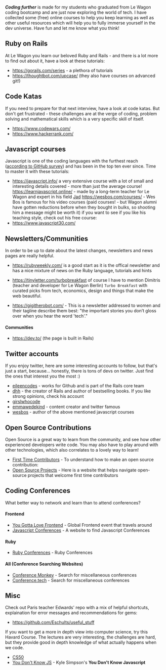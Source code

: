 **_Coding further_** is made for my students who graduated from Le Wagon coding bootcamp and are just now exploring the world of tech.
I have collected some (free) online courses to help you keep learning as well as other useful resources which will help you to fully immerse yourself in the dev universe. Have fun and let me know what you think!

## Ruby on Rails

At Le Wagon you learn our beloved Ruby and Rails - and there is a lot more to find out about it, have a look at these tutorials:

- https://gorails.com/series - a plethora of tutorials
- https://thoughtbot.com/upcase/ (they also have courses on advanced git!)

## Code Katas

If you need to prepare for that next interview, have a look at code katas. But don't get frustrated - these challenges are at the verge of coding, problem solving and mathematical skills which is a very specific skill of itself.

- https://www.codewars.com/
- https://www.hackerrank.com/


## Javascript courses

Javascript is one of the coding languages with the furthest reach ([according to GitHub survey](https://octoverse.github.com/projects#languages)) and has been in the top ten ever since. Time to master it with these tutorials:

- https://javascript.info/ a very extensive course with a lot of small and interesting details covered - more than just the average course!
https://learnjavascript.online/ - made by a long-term teacher for Le Wagon and expert in his field [Jad](https://jadjoubran.io/)
https://wesbos.com/courses/ - Wes Bos is famous for his video courses (paid courses! - but Wagon alumni have gotten reductions before when they bought in bulks, so shooting him a message might be worth it) if you want to see if you like his teaching style, check out his free course:
- https://www.javascript30.com/


## Newsletters/Communities

In order to be up to date about the latest changes, newsletters and news pages are really helpful.


- https://rubyweekly.com/ is a good start as it is the offical newsletter and has a nice mixture of news on the Ruby language, tutorials and hints

- https://tinyletter.com/turbobreakfast of course I have to mention Dimitris (teacher and developer for Le Wagon Berlin) `Turbo Breakfast` with curated picks from tech, economics, design and things that make the web beautiful.

- https://gigitherobot.com/ - This is a newsletter addressed to women and their tagline describe them best: "the important stories you don’t gloss over when you hear the word 'tech'."

#### Communities

- https://dev.to/ (the page is built in Rails)


## Twitter accounts

If you enjoy twitter, here are some interesting accounts to follow, but that's just a start, because... honestly, there is tons of devs on twitter. Just find the ones that interest you the most :)

- [eileencodes](https://twitter.com/eileencodes) - works for Github and is part of the Rails core team
- [dhh](https://twitter.com/dhh) - the creator of Rails and author of bestselling books. If you like strong opinions, check his account
- [girslwhocode](https://twitter.com/girlswhocode)
- [emmawedekind](https://twitter.com/emmawedekind) - content creator and twitter famous
- [wesbos](https://twitter.com/wesbos) - author of the above mentioned javascript courses

## Open Source Contributions

Open Source is a great way to learn from the community, and see how other experienced developers write code. You may also have to play around with other technologies, which also correlates to a lovely way to learn!

- [First Time Contributors](https://github.com/firstcontributions/first-contributions) - To understand how to make an open source contribution:
- [Open Source Projects](https://firstcontributions.github.io/#social-share) - Here is a website that helps navigate open-source projects that welcome first time contributors

## Coding Conferences

What better way to network and learn than to attend conferences?

#### Frontend

- [You Gotta Love Frontend](https://www.yglfconf.com/) - Global Frontend event that travels around
- [Javascript Conferences](https://jsconf.com/) - A website to find Javascript Conferences

#### Ruby
- [Ruby Conferences](https://rubyconferences.org/) - Ruby Conferences

#### All (Conference Searching Websites)
- [Conference Monkey](https://conferencemonkey.org/top/software-development/conferences) - Search for miscellaneous conferences
- [Conference.tech](https://confs.tech/) - Search for miscellaneous conferences

## Misc

Check out Paris teacher Edwards' repo with a mix of helpful shortcuts, explaination for error messages and recommendations for gems:
- https://github.com/Eschults/useful_stuff

If you want to get a more in depth view into computer science, try this Havard Course. The lectures are very interesting, the challenges are hard, but they provide good in depth knowledge of what actually happens when we code.

- [CS50](https://courses.edx.org/courses/course-v1:HarvardX+CS50+X/course/)
- [You Don't Know JS](https://github.com/getify/You-Dont-Know-JS) - Kyle Simpson's __You Don't Know Javascript__

